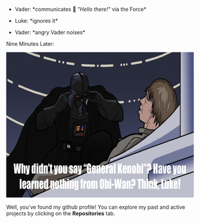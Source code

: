 - Vader: \*communicates 👋 *"Hello there!"* via the Force\*

- Luke: \*ignores it\*

- Vader: \*angry Vader noises\*

Nine Minutes Later:

<p align="center">
  <img width="705" height="390" src="https://github.com/yossarians/yossarians/blob/main/think.jpg">
</p>

Well, you've found my github profile! You can explore my past and active projects by clicking on the **Repositories** tab.
